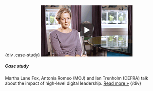 {div .case-study}
[![Watch the video](/assets/images/strategy/martha.png)](case-studies/active-leadership/)

##### Case study

Martha Lane Fox, Antonia Romeo (MOJ) and Ian Trenholm (DEFRA) talk about the impact of high-level digital leadership. [Read more »](case-studies/active-leadership/)
{/div}
